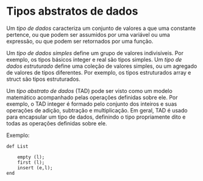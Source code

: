 # Tipos abstratos de dados

Um _tipo de dados_ caracteriza um conjunto de valores a que uma constante pertence, ou que podem ser assumidos por uma variável ou uma expressão, ou que podem ser retornados por uma função.

Um _tipo de dados simples_ define um grupo de valores indivisíveis. Por exemplo, os tipos básicos integer e real são tipos simples.
Um _tipo de dados estruturado_ define uma coleção de valores simples, ou um agregado de valores de tipos diferentes. Por exemplo, os tipos estruturados array e struct são tipos estruturados.


Um _tipo abstrato de dados_ (TAD) pode ser visto como um modelo matemático acompanhado pelas operações definidas sobre ele. Por exemplo, o TAD integer é formado pelo conjunto dos inteiros e suas operações de adição, subtração e multiplicação. Em geral, TAD é usado para encapsular um tipo de dados, definindo o tipo propriamente dito e todas as operações definidas sobre ele.

Exemplo:

	def List
		
		empty (l);
		first (l);
		insert (e,l);
	end
 
